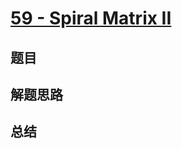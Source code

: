 # [59 - Spiral Matrix II](https://leetcode.com/problems/spiral-matrix-ii/)

## 题目


## 解题思路


## 总结


